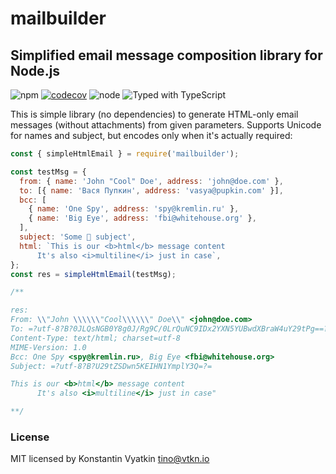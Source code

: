 # mailbuilder

## Simplified email message composition library for Node.js

![npm](https://img.shields.io/npm/v/mailbuilder.svg) [![codecov](https://codecov.io/gh/tinovyatkin/mailbuilder/branch/master/graph/badge.svg)](https://codecov.io/gh/tinovyatkin/mailbuilder) ![node](https://img.shields.io/node/v/mailbuilder.svg) ![Typed with TypeScript](https://camo.githubusercontent.com/41c68e9f29c6caccc084e5a147e0abd5f392d9bc/68747470733a2f2f62616467656e2e6e65742f62616467652f547970655363726970742f7374726963742532302546302539462539322541412f626c7565)

This is simple library (no dependencies) to generate HTML-only email messages (without attachments) from given parameters. Supports Unicode for names and subject, but encodes only when it's actually required:

```js
const { simpleHtmlEmail } = require('mailbuilder');

const testMsg = {
  from: { name: 'John "Cool" Doe', address: 'john@doe.com' },
  to: [{ name: 'Вася Пупкин', address: 'vasya@pupkin.com' }],
  bcc: [
    { name: 'One Spy', address: 'spy@kremlin.ru' },
    { name: 'Big Eye', address: 'fbi@whitehouse.org' },
  ],
  subject: 'Some 💄 subject',
  html: `This is our <b>html</b> message content
      It's also <i>multiline</i> just in case`,
};
const res = simpleHtmlEmail(testMsg);

/**

res:
From: \\"John \\\\\\"Cool\\\\\\" Doe\\" <john@doe.com>
To: =?utf-8?B?0JLQsNGB0Y8g0J/Rg9C/0LrQuNC9IDx2YXN5YUBwdXBraW4uY29tPg==?=
Content-Type: text/html; charset=utf-8
MIME-Version: 1.0
Bcc: One Spy <spy@kremlin.ru>, Big Eye <fbi@whitehouse.org>
Subject: =?utf-8?B?U29tZSDwn5KEIHN1YmplY3Q=?=

This is our <b>html</b> message content
      It's also <i>multiline</i> just in case"

**/
```

### License

MIT licensed by Konstantin Vyatkin <tino@vtkn.io>
